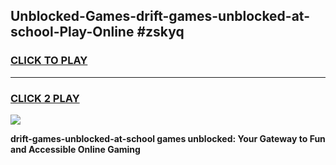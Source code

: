
## Unblocked-Games-drift-games-unblocked-at-school-Play-Online #zskyq
<h3>
<a href="https://news.freeplayer.one?title=drift-games-unblocked-at-school&ref=3">CLICK TO PLAY</a></h3>
<hr>

<h3>
<a href="https://news.freeplayer.one?title=drift-games-unblocked-at-school&ref=3">CLICK 2 PLAY</a>
  
</h3>

<a href="https://news.freeplayer.one?title=drift-games-unblocked-at-school&ref=3"><img src="https://clearcache.store/games.png"></a>


**drift-games-unblocked-at-school games unblocked: Your Gateway to Fun and Accessible Online Gaming**

